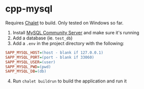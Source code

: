 # cpp-mysql

Requires [Chalet](https://www.chalet-work.space/) to build. Only tested on Windows so far.

1. Install [MySQL Community Server](https://dev.mysql.com/downloads/mysql/) and make sure it's running
2. Add a database (ie. `test_db`)
3. Add a `.env` in the project directory with the following:

```ini
SAPP_MYSQL_HOST=(host - blank if 127.0.0.1)
SAPP_MYSQL_PORT=(port - blank if 33060)
SAPP_MYSQL_USER=(user)
SAPP_MYSQL_PWD=(pwd)
SAPP_MYSQL_DB=(db)
```

4. Run `chalet buildrun` to build the application and run it
